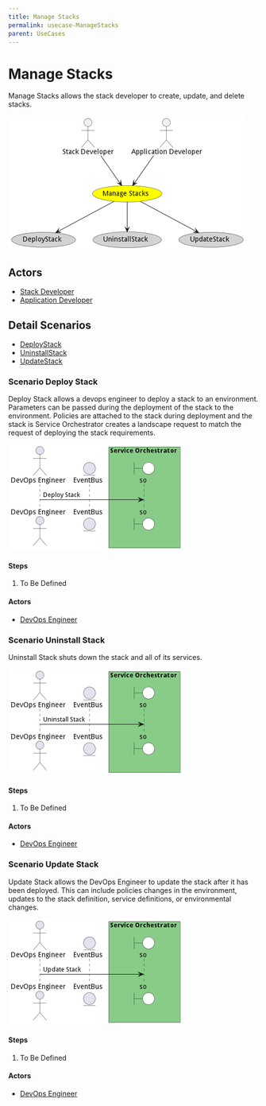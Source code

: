 ```yaml
---
title: Manage Stacks
permalink: usecase-ManageStacks
parent: UseCases
---
```

# Manage Stacks

Manage Stacks allows the stack developer to create, update, and delete stacks.

![Activities Diagram](./Activities.png)

## Actors

* [Stack Developer](actor-stackdev)
* [Application Developer](actor-applicationdeveloper)











## Detail Scenarios

* [DeployStack](#scenario-DeployStack)
* [UninstallStack](#scenario-UninstallStack)
* [UpdateStack](#scenario-UpdateStack)



### Scenario Deploy Stack

Deploy Stack allows a devops engineer to deploy a stack to an environment. Parameters can be passed during the deployment of the stack to the environment. Policies are attached to the stack during deployment and the stack is Service Orchestrator creates a landscape request to match the request of deploying the stack requirements.

![Scenario DeployStack](./DeployStack.png)

#### Steps
1. To Be Defined

#### Actors

* [DevOps Engineer](actor-devops)



### Scenario Uninstall Stack

Uninstall Stack shuts down the stack and all of its services.

![Scenario UninstallStack](./UninstallStack.png)

#### Steps
1. To Be Defined

#### Actors

* [DevOps Engineer](actor-devops)



### Scenario Update Stack

Update Stack allows the DevOps Engineer to update the stack after it has been deployed. This can include policies changes in the environment, updates to the stack definition, service definitions, or environmental changes.

![Scenario UpdateStack](./UpdateStack.png)

#### Steps
1. To Be Defined

#### Actors

* [DevOps Engineer](actor-devops)




